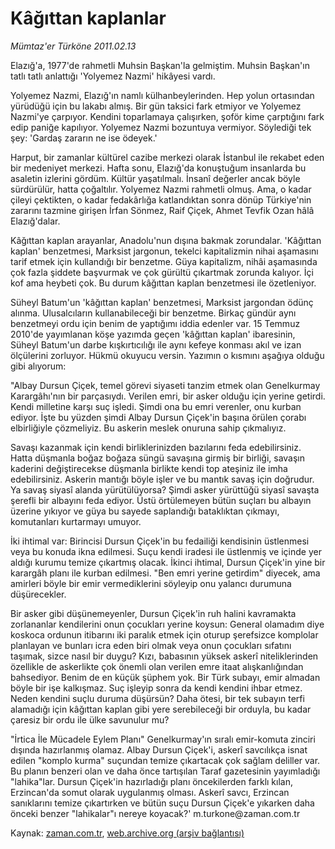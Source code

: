 # Kâğıttan kaplanlar

*Mümtaz'er Türköne 2011.02.13*

<td class="columnist-detail">
<p>Elazığ'a, 1977'de rahmetli Muhsin Başkan'la gelmiştim. Muhsin Başkan'ın tatlı tatlı anlattığı 'Yolyemez Nazmi' hikâyesi vardı.</p>
<p>
<div id="haberMetinDiv">
<p>Yolyemez Nazmi, Elazığ'ın namlı külhanbeylerinden. Hep yolun ortasından yürüdüğü için bu lakabı almış. Bir gün taksici fark etmiyor ve Yolyemez Nazmi'ye çarpıyor. Kendini toparlamaya çalışırken, şoför kime çarptığını fark edip paniğe kapılıyor. Yolyemez Nazmi bozuntuya vermiyor. Söylediği tek şey: 'Gardaş zararın ne ise ödeyek.'
<p> Harput, bir zamanlar kültürel cazibe merkezi olarak İstanbul ile rekabet eden bir medeniyet merkezi. Hafta sonu, Elazığ'da konuştuğum insanlarda bu asaletin izlerini gördüm. Kültür yaşatılmalı. İnsanî değerler ancak böyle sürdürülür, hatta çoğaltılır. Yolyemez Nazmi rahmetli olmuş. Ama, o kadar çileyi çektikten, o kadar fedakârlığa katlandıktan sonra dönüp Türkiye'nin zararını tazmine girişen İrfan Sönmez, Raif Çiçek, Ahmet Tevfik Ozan hâlâ Elazığ'dalar.
<p> Kâğıttan kaplan arayanlar, Anadolu'nun dışına bakmak zorundalar. 'Kâğıttan kaplan' benzetmesi, Marksist jargonun, tekelci kapitalizmin nihai aşamasını tarif etmek için kullandığı bir benzetme. Güya kapitalizm, nihâi aşamasında çok fazla şiddete başvurmak ve çok gürültü çıkartmak zorunda kalıyor. İçi kof ama heybeti çok. Bu durum kâğıttan kaplan benzetmesi ile özetleniyor.
<p> Süheyl Batum'un 'kâğıttan kaplan' benzetmesi, Marksist jargondan ödünç alınma. Ulusalcıların kullanabileceği bir benzetme. Birkaç gündür aynı benzetmeyi ordu için benim de yaptığımı iddia edenler var. 15 Temmuz 2010'de yayımlanan köşe yazımda geçen 'kâğıttan kaplan' ibaresinin, Süheyl Batum'un darbe kışkırtıcılığı ile aynı kefeye konması akıl ve izan ölçülerini zorluyor. Hükmü okuyucu versin. Yazımın o kısmını aşağıya olduğu gibi alıyorum:
<p> "Albay Dursun Çiçek, temel görevi siyaseti tanzim etmek olan Genelkurmay Karargâhı'nın bir parçasıydı. Verilen emri, bir asker olduğu için yerine getirdi. Kendi milletine karşı suç işledi. Şimdi ona bu emri verenler, onu kurban ediyor. İşte bu yüzden şimdi Albay Dursun Çiçek'in başına örülen çorabı elbirliğiyle çözmeliyiz. Bu askerin meslek onuruna sahip çıkmalıyız.
<p> Savaşı kazanmak için kendi birliklerinizden bazılarını feda edebilirsiniz. Hatta düşmanla boğaz boğaza süngü savaşına girmiş bir birliği, savaşın kaderini değiştirecekse düşmanla birlikte kendi top ateşiniz ile imha edebilirsiniz. Askerin mantığı böyle işler ve bu mantık savaş için doğrudur. Ya savaş siyasî alanda yürütülüyorsa? Şimdi asker yürüttüğü siyasî savaşta şerefli bir albayını feda ediyor. Üstü örtülemeyen bütün suçları bu albayın üzerine yıkıyor ve güya bu sayede saplandığı bataklıktan çıkmayı, komutanları kurtarmayı umuyor.
<p> İki ihtimal var: Birincisi Dursun Çiçek'in bu fedailiği kendisinin üstlenmesi veya bu konuda ikna edilmesi. Suçu kendi iradesi ile üstlenmiş ve içinde yer aldığı kurumu temize çıkartmış olacak. İkinci ihtimal, Dursun Çiçek'in yine bir karargâh planı ile kurban edilmesi. "Ben emri yerine getirdim" diyecek, ama amirleri böyle bir emir vermediklerini söyleyip onu yalancı durumuna düşürecekler.
<p> Bir asker gibi düşünemeyenler, Dursun Çiçek'in ruh halini kavramakta zorlananlar kendilerini onun çocukları yerine koysun: General olamadım diye koskoca ordunun itibarını iki paralık etmek için oturup şerefsizce komplolar planlayan ve bunları icra eden biri olmak veya onun çocukları sıfatını taşımak, sizce nasıl bir duygu? Kızı, babasının yüksek askerî niteliklerinden özellikle de askerlikte çok önemli olan verilen emre itaat alışkanlığından bahsediyor. Benim de en küçük şüphem yok. Bir Türk subayı, emir almadan böyle bir işe kalkışmaz. Suç işleyip sonra da kendi kendini ihbar etmez. Neden kendini suçlu duruma düşürsün? Daha ötesi, bir tek subayın terfi alamadığı için kâğıttan kaplan gibi yere serebileceği bir orduyla, bu kadar çaresiz bir ordu ile ülke savunulur mu?
<p> "İrtica İle Mücadele Eylem Planı" Genelkurmay'ın sıralı emir-komuta zinciri dışında hazırlanmış olamaz. Albay Dursun Çiçek'i, askerî savcılıkça isnat edilen "komplo kurma" suçundan temize çıkartacak çok sağlam deliller var. Bu planın benzeri olan ve daha önce tartışılan Taraf gazetesinin yayımladığı "lahika"lar. Dursun Çiçek'in hazırladığı planı öncekilerden farklı kılan, Erzincan'da somut olarak uygulanmış olması. Askerî savcı, Erzincan sanıklarını temize çıkartırken ve bütün suçu Dursun Çiçek'e yıkarken daha önceki benzer "lahikalar"ı nereye koyacak?' m.turkone@zaman.com.tr</p></p></p></p></p></p></p></p></p></div>
</p>
<a href="http://web.archive.org/web/20110218023349/mailto:m.turkone@zaman.com.tr">
</a></td>

Kaynak: [zaman.com.tr](http://zaman.com.tr/yazar.do?yazino=1092771), [web.archive.org (arşiv bağlantısı)](http://web.archive.org/web/20110218023349/http://www.zaman.com.tr:80/yazar.do?yazino=1092771)
